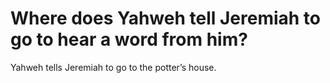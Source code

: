 # Where does Yahweh tell Jeremiah to go to hear a word from him?

Yahweh tells Jeremiah to go to the potter’s house.
